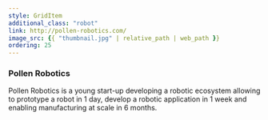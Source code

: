 ```yaml
---
style: GridItem
additional_class: "robot"
link: http://pollen-robotics.com/
image_src: {{ "thumbnail.jpg" | relative_path | web_path }}
ordering: 25
---
```



### Pollen Robotics

Pollen Robotics is a young start-up developing a robotic ecosystem allowing to prototype a robot in 1 day, develop a robotic application in 1 week and enabling manufacturing at scale in 6 months.
